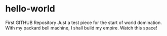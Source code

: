 # hello-world
First GITHUB Repository
Just a test piece for the start of world domination. With my packard bell machine, I shall build my empire. Watch this space!
